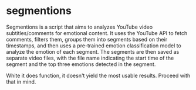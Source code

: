 # segmentions
Segmentions is a script that aims to analyzes YouTube video subtitles/comments for emotional content. It uses the YouTube API to fetch comments, filters them, groups them into segments based on their timestamps, and then uses a pre-trained emotion classification model to analyze the emotion of each segment. The segments are then saved as separate video files, with the file name indicating the start time of the segment and the top three emotions detected in the segment.

White it does function, it doesn't yield the most usable results. Proceed with that in mind. 
